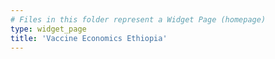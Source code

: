 ```yaml
---
# Files in this folder represent a Widget Page (homepage)
type: widget_page
title: 'Vaccine Economics Ethiopia'
---
```


